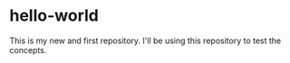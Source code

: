 # hello-world
This is my new and first repository. I'll be using this repository to test the concepts.
